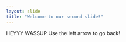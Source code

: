 ```yaml
---
layout: slide
title: "Welcome to our second slide!"
---
```

HEYYY WASSUP
Use the left arrow to go back!
